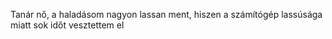 Tanár nő, a haladásom nagyon lassan ment, hiszen a számítógép lassúsága miatt sok időt vesztettem el
